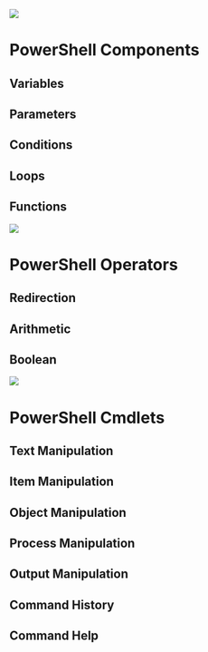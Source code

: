 
![](https://github.com/JonmarCorpuz/SecondBrain/blob/main/Assets/Whitespace.png)

# PowerShell Components

## Variables

## Parameters

## Conditions

## Loops

## Functions

![](https://github.com/JonmarCorpuz/SecondBrain/blob/main/Assets/Whitespace.png)

# PowerShell Operators

## Redirection

## Arithmetic

## Boolean

![](https://github.com/JonmarCorpuz/SecondBrain/blob/main/Assets/Whitespace.png)

# PowerShell Cmdlets

## Text Manipulation

## Item Manipulation

## Object Manipulation

## Process Manipulation

## Output Manipulation

## Command History

## Command Help
